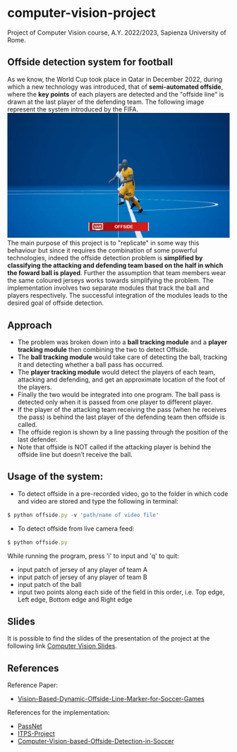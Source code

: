 # computer-vision-project
Project of Computer Vision course, A.Y. 2022/2023, Sapienza University of Rome.

## Offside detection system for football

As we know, the World Cup took place in Qatar in December 2022, during which a new technology was introduced, that of <b>semi-automated offside</b>, where the <b>key points</b> of each players are detected and the "offside line" is drawn at the last player of the defending team. The following image represent the system introduced by the FIFA.
  ![example of FIFA semi-automated offside](images/offside.jpeg)
The main purpose of this project is to "replicate" in some way this behaviour but since it requires the combination of some powerful technologies, indeed the offside detection problem is <b>simplified by classifying the attacking and defending team based on the half in which the foward ball is played</b>. Further the assumption that team members wear the same coloured jerseys works towards simplifying the problem.
The implementation involves two separate modules that track the ball and players respectively. The successful integration of the modules leads to the desired goal of offside detection.
  

## Approach
* The problem was broken down into a **ball tracking module** and a  **player tracking module** then combining the two to detect Offside. 
* The **ball tracking module** would take care of detecting the ball, tracking it and detecting whether a ball pass has occurred. 
* The **player tracking module** would detect the players of each team, attacking and defending, and get an approximate location of the foot of the players. 
* Finally the two would be integrated into one program. The ball pass is detected only when it is passed from one player to different player. 
* If the player of the attacking team receiving the pass (when he receives the pass) is behind the last player of the defending team then offside is called.
* The offside region is shown by a line passing through the position of the last defender.
* Note that offside is NOT called if the attacking player is behind the offside line but doesn’t receive the ball.


## Usage of the system:
* To detect offside in a pre-recorded video, go to the folder in which code and video are stored and type the following in terminal:
```javascript
$ python offside.py -v 'path/name of video file'
```
* To detect offside from live camera feed:
```javascript
$ python offside.py
```
While running the program, press 'i' to input and 'q' to quit:
* input patch of jersey of any player of team A
* input patch of jersey of any player of team B
* input patch of the ball
* input two points along each side of the field in this order, i.e. Top edge, Left edge, Bottom edge and Right edge

## Slides
It is possible to find the slides of the presentation of the project at the following link [Computer Vision Slides](https://docs.google.com/presentation/d/1ds1fc1_Nq5ZkOHw5Zt2-u0oVsnVPieCfXAnOmABnuyQ/edit?usp=sharing).

## References
Reference Paper:
* [Vision-Based-Dynamic-Offside-Line-Marker-for-Soccer-Games](https://arxiv.org/abs/1804.06438)

References for the implementation:
* [PassNet](https://github.com/jonpappalord/PassNet)
* [ITPS-Project](https://github.com/kparth98/ITSP-Project)
* [Computer-Vision-based-Offside-Detection-in-Soccer](https://github.com/Neerajj9/Computer-Vision-based-Offside-Detection-in-Soccer)
